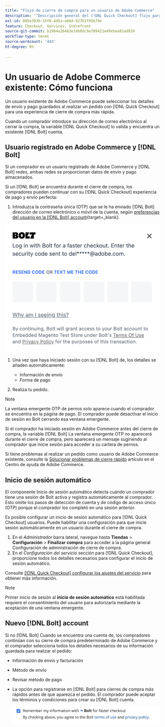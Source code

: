 ```yaml
---
title: "Flujo de cierre de compra para un usuario de Adobe Commerce"
description: '"Descripción general del [!DNL Quick Checkout] flujo para un usuario de Adobe Commerce".'
exl-id: 085e393b-15f6-4d5a-a04d-927b1f95b74e
feature: Checkout, Services, Storefront
source-git-commit: b1984a26463e14b8dc9a789421e49e5ea81ad039
workflow-type: tm+mt
source-wordcount: '443'
ht-degree: 0%

---
```


# Un usuario de Adobe Commerce existente: Cómo funciona

Un usuario existente de Adobe Commerce puede seleccionar los detalles de envío y pago guardados al realizar un pedido con [!DNL Quick Checkout] para una experiencia de cierre de compra más rápida.

Cuando un comprador introduce su dirección de correo electrónico al cerrar la compra, la variable [!DNL Quick Checkout] lo valida y encuentra un existente [!DNL Bolt] cuenta.

## Usuario registrado en Adobe Commerce y [!DNL Bolt]

Si un comprador es un usuario registrado de Adobe Commerce y [!DNL Bolt] redes, ambas redes se proporcionan datos de envío y pago almacenados.

Si un [!DNL Bolt] se encuentra durante el cierre de compra, los compradores pueden continuar con su [!DNL Quick Checkout] experiencia de pago y envío perfecta:

1. Introduzca la contraseña única (OTP) que se le ha enviado [!DNL Bolt] dirección de correo electrónico o móvil de la cuenta, según [preferencias del usuario en la [!DNL Bolt] account](https://help.bolt.com/shoppers/account/account-settings/#how-to-set-preferred-login-method){target=_blank}.

![Ventana emergente OTP](assets/new-logo-otp-email.png)

1. Una vez que haya iniciado sesión con su [!DNL Bolt] de, los detalles se añaden automáticamente:

   - Información de envío
   - Forma de pago

1. Realiza tu pedido.

>[!NOTE]
>
> La ventana emergente OTP de pernos solo aparece cuando el comprador se encuentra en la página de pago. El comprador puede desactivar el inicio de sesión en Bolt cerrando esa ventana emergente.

Si el comprador ha iniciado sesión en Adobe Commerce antes del cierre de compra, la variable [!DNL Bolt] La ventana emergente OTP no aparecerá durante el cierre de compra, pero aparecerá un mensaje sugiriendo al comprador que inicie sesión para acceder a su cartera de pernos.

Si tiene problemas al realizar un pedido como usuario de Adobe Commerce existente, consulte la [Solucionar problemas de cierre rápido](https://experienceleague.adobe.com/docs/commerce-knowledge-base/kb/troubleshooting/miscellaneous/quick-checkout-issues.html) artículo en el Centro de ayuda de Adobe Commerce.

## Inicio de sesión automático

El componente Inicio de sesión automático detecta cuándo un comprador tiene una sesión de Bolt activa y registra automáticamente al comprador. Esto omite los pasos de detección de cuenta y de código de acceso único (OTP) porque el comprador los completó en una sesión anterior.

Es posible configurar un inicio de sesión automático para [!DNL Quick Checkout] usuarios. Puede habilitar una configuración para que inicie sesión automáticamente en un usuario durante el cierre de compra.

1. En el _Administrador_ barra lateral, navegue hasta **Tiendas** > **Configuración** > **Finalizar compra** para acceder a la página general Configuración de administración de cierre de compra.
1. En el _Configuración del servicio_ sección para [!DNL Quick Checkout], proporcione todos los detalles necesarios para configurar el inicio de sesión automático.

Consulte [[!DNL Quick Checkout] configurar los ajustes del servicio](../quick-checkout/onboarding.md#configure-service-settings) para obtener más información.

>[!NOTE]
>
> Primer inicio de sesión al **inicio de sesión automático** está habilitada requiere el consentimiento del usuario para autorizarla mediante la aceptación de una ventana emergente.

## Nuevo [!DNL Bolt] account

Si no [!DNL Bolt] Cuando se encuentra una cuenta de, los compradores continúan con su cierre de compra predeterminado de Adobe Commerce y el comprador selecciona todos los detalles necesarios de su información guardada para realizar el pedido:

- Información de envío y facturación
- Método de envío
- Revisar método de pago
- La opción para registrarse en [!DNL Bolt] para cierres de compra más rápidos antes de que aparezca el pedido. El comprador puede aceptar los términos y condiciones para crear su [!DNL Bolt] cuenta.

  ![Recordar [!DNL Bolt]](assets/checkbox-remember-bolt.png)
